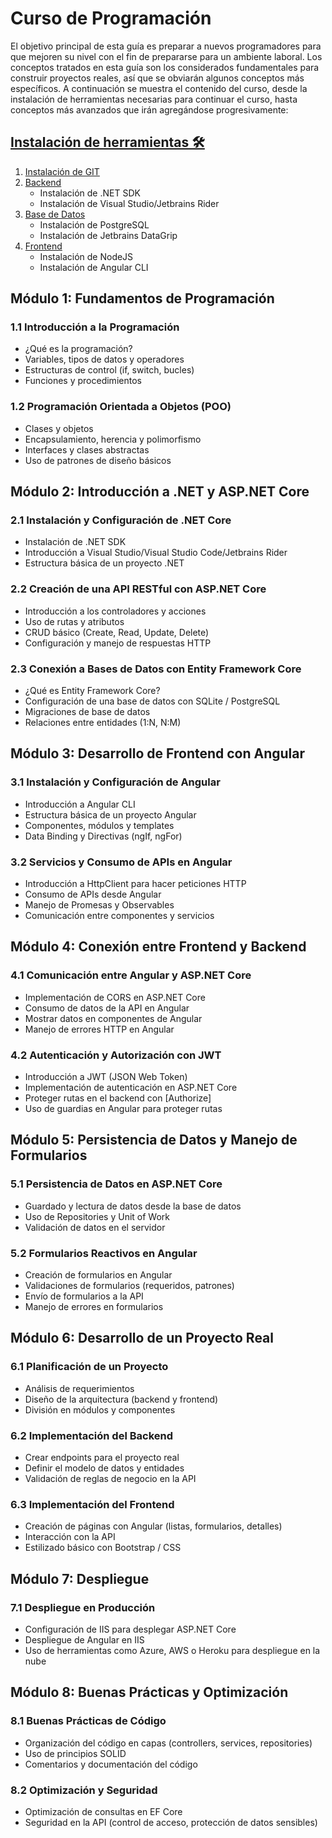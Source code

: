 # Curso de Programación
El objetivo principal de esta guía es preparar a nuevos programadores para que mejoren su nivel con el fin de prepararse para un ambiente laboral.
Los conceptos tratados en esta guía son los considerados fundamentales para construir proyectos reales, así que se obviarán algunos conceptos más específicos.
A continuación se muestra el contenido del curso, desde la instalación de herramientas necesarias para continuar el curso, hasta conceptos más avanzados que irán agregándose progresivamente:

## [Instalación de herramientas 🛠️](./Modules/ToolsInstallation.md)
1. [Instalación de GIT](./Modules/ToolsInstallation.md#1-instalación-de-git)
2. [Backend](./Modules/ToolsInstallation.md#2-backend)
    - Instalación de .NET SDK
    - Instalación de Visual Studio/Jetbrains Rider
3. [Base de Datos](./Modules/ToolsInstallation.md#3-base-de-datos)
    - Instalación de PostgreSQL
    - Instalación de Jetbrains DataGrip
4. [Frontend](./Modules/ToolsInstallation.md#4-frontend)
    - Instalación de NodeJS
    - Instalación de Angular CLI 

## Módulo 1: Fundamentos de Programación
### 1.1 Introducción a la Programación
- ¿Qué es la programación?
- Variables, tipos de datos y operadores
- Estructuras de control (if, switch, bucles)
- Funciones y procedimientos

### 1.2 Programación Orientada a Objetos (POO)
- Clases y objetos
- Encapsulamiento, herencia y polimorfismo
- Interfaces y clases abstractas
- Uso de patrones de diseño básicos

## Módulo 2: Introducción a .NET y ASP.NET Core
### 2.1 Instalación y Configuración de .NET Core
- Instalación de .NET SDK
- Introducción a Visual Studio/Visual Studio Code/Jetbrains Rider
- Estructura básica de un proyecto .NET

### 2.2 Creación de una API RESTful con ASP.NET Core
- Introducción a los controladores y acciones
- Uso de rutas y atributos
- CRUD básico (Create, Read, Update, Delete)
- Configuración y manejo de respuestas HTTP

### 2.3 Conexión a Bases de Datos con Entity Framework Core
- ¿Qué es Entity Framework Core?
- Configuración de una base de datos con SQLite / PostgreSQL
- Migraciones de base de datos
- Relaciones entre entidades (1:N, N:M)

## Módulo 3: Desarrollo de Frontend con Angular
### 3.1 Instalación y Configuración de Angular
- Introducción a Angular CLI
- Estructura básica de un proyecto Angular
- Componentes, módulos y templates
- Data Binding y Directivas (ngIf, ngFor)

### 3.2 Servicios y Consumo de APIs en Angular
- Introducción a HttpClient para hacer peticiones HTTP
- Consumo de APIs desde Angular
- Manejo de Promesas y Observables
- Comunicación entre componentes y servicios

## Módulo 4: Conexión entre Frontend y Backend
### 4.1 Comunicación entre Angular y ASP.NET Core
- Implementación de CORS en ASP.NET Core
- Consumo de datos de la API en Angular
- Mostrar datos en componentes de Angular
- Manejo de errores HTTP en Angular

### 4.2 Autenticación y Autorización con JWT
- Introducción a JWT (JSON Web Token)
- Implementación de autenticación en ASP.NET Core
- Proteger rutas en el backend con [Authorize]
- Uso de guardias en Angular para proteger rutas

## Módulo 5: Persistencia de Datos y Manejo de Formularios
### 5.1 Persistencia de Datos en ASP.NET Core
- Guardado y lectura de datos desde la base de datos
- Uso de Repositories y Unit of Work
- Validación de datos en el servidor

### 5.2 Formularios Reactivos en Angular
- Creación de formularios en Angular
- Validaciones de formularios (requeridos, patrones)
- Envío de formularios a la API
- Manejo de errores en formularios

## Módulo 6: Desarrollo de un Proyecto Real
### 6.1 Planificación de un Proyecto
- Análisis de requerimientos
- Diseño de la arquitectura (backend y frontend)
- División en módulos y componentes

### 6.2 Implementación del Backend
- Crear endpoints para el proyecto real
- Definir el modelo de datos y entidades
- Validación de reglas de negocio en la API

### 6.3 Implementación del Frontend
- Creación de páginas con Angular (listas, formularios, detalles)
- Interacción con la API
- Estilizado básico con Bootstrap / CSS

## Módulo 7: Despliegue
### 7.1 Despliegue en Producción
- Configuración de IIS para desplegar ASP.NET Core
- Despliegue de Angular en IIS
- Uso de herramientas como Azure, AWS o Heroku para despliegue en la nube

## Módulo 8: Buenas Prácticas y Optimización
### 8.1 Buenas Prácticas de Código
- Organización del código en capas (controllers, services, repositories)
- Uso de principios SOLID
- Comentarios y documentación del código

### 8.2 Optimización y Seguridad
- Optimización de consultas en EF Core
- Seguridad en la API (control de acceso, protección de datos sensibles)
